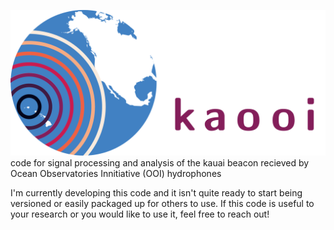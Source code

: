 ![kaooi logo](images/kaooi_logo.svg)
code for signal processing and analysis of the kauai beacon recieved by Ocean Observatories Innitiative (OOI) hydrophones

I'm currently developing this code and it isn't quite ready to start being versioned or easily packaged up for others to use.
If this code is useful to your research or you would like to use it, feel free to reach out!
